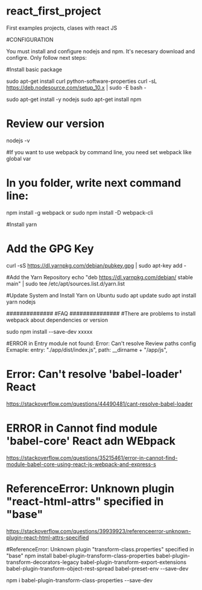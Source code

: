 # react_first_project
First examples projects, clases with react JS



#CONFIGURATION

You must install and configure nodejs and npm.
It's necesary download and configre. Only follow next steps:

#Install basic package 

sudo apt-get install curl python-software-properties
curl -sL https://deb.nodesource.com/setup_10.x | sudo -E bash -

sudo apt-get install -y nodejs
sudo apt-get install npm

# Review our version
nodejs -v

#If you want to use webpack by command line, you need set webpack like global var
# In you folder,  write next command line:

npm install -g webpack 
or 
sudo npm install -D webpack-cli


#Install yarn
# Add the GPG Key
curl -sS https://dl.yarnpkg.com/debian/pubkey.gpg | sudo apt-key add -

#Add the Yarn Repository
echo "deb https://dl.yarnpkg.com/debian/ stable main" | sudo tee /etc/apt/sources.list.d/yarn.list

#Update System and Install Yarn on Ubuntu
sudo apt update
sudo apt install yarn nodejs


##############
#FAQ
###############
#There are problems to install webpack about dependencies or version

sudo npm install --save-dev xxxxx


#ERROR in Entry module not found: Error: Can't resolve
Review paths config 
	Exmaple:
 entry: "./app/dist/index.js",
 path: __dirname + "/app/js",


 # Error: Can't resolve 'babel-loader' React
 https://stackoverflow.com/questions/44490481/cant-resolve-babel-loader

# ERROR in Cannot find module 'babel-core' React adn WEbpack
https://stackoverflow.com/questions/35215461/error-in-cannot-find-module-babel-core-using-react-js-webpack-and-express-s

# ReferenceError: Unknown plugin "react-html-attrs" specified in "base"
https://stackoverflow.com/questions/39939923/referenceerror-unknown-plugin-react-html-attrs-specified

#ReferenceError: Unknown plugin "transform-class.properties" specified in "base"
npm install babel-plugin-transform-class-properties babel-plugin-transform-decorators-legacy babel-plugin-transform-export-extensions babel-plugin-transform-object-rest-spread babel-preset-env --save-dev

npm i babel-plugin-transform-class-properties --save-dev